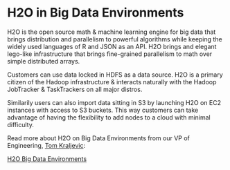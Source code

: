 
# H2O in Big Data Environments

H2O is the open source math & machine learning engine for big data that brings distribution and parallelism to powerful algorithms while keeping the widely used languages of R and JSON as an API. H2O brings and elegant lego-like infrastructure that brings fine-grained parallelism to math over simple distributed arrays.

Customers can use data locked in HDFS as a data source. H2O is a primary citizen of the Hadoop infrastructure & interacts naturally with the Hadoop JobTracker & TaskTrackers on all major distros.

Similarily users can also import data sitting in S3 by launching H2O on EC2 instances with access to S3 buckets. This way customers can take advantage of having the  flexibility to add nodes to a cloud with minimal difficulty.

Read more about H2O on Big Data Environments from our VP of Engineering, [Tom Kraljevic](http://h2o.ai/team/tom-kraljevic/):

[H2O Big Data Environments](http://www.slideshare.net/0xdata/h2o-big-data-environments)

